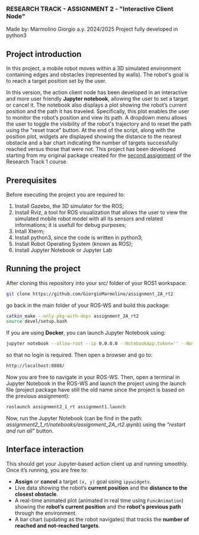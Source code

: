 ### RESEARCH TRACK - ASSIGNMENT 2 - "Interactive Client Node"

Made by: Marmolino Giorgio
a.y. 2024/2025
Project fully developed in python3

## Project introduction
In this project, a mobile robot moves within a 3D simulated environment containing edges and obstacles (represented by walls). The robot's goal is to reach a target position set by the user. 

In this version, the action client node has been developed in an interactive and more user friendly **Jupyter notebook**, allowing the user to set a target or cancel it. 
The notebook also displays a plot showing the robot’s current position and the path it has traveled. Specifically, this plot enables the user to monitor the robot’s position and view its path. A dropdown menu allows the user to toggle the visibility of the robot's trajectory and to reset the path using the "reset trace" button. At the end of the script, along with the position plot, widgets are displayed showing the distance to the nearest obstacle and a bar chart indicating the number of targets successfully reached versus those that were not. This project has been developed starting from my original package created for the [second assignment](https://github.com/GiorgioMarmolino/assignment2_1_rt) of the Research Track 1 course.

## Prerequisites
Before executing the project you are required to: 
1) Install Gazebo, the 3D simulator for the ROS;
2) Install Rviz, a tool for ROS visualization that allows the user to view the simulated mobile robot model with all its sensors and related informations; it is usefull for debug purposes;
3) Intall Xterm;
4) Install python3, since the code is written in python3;
5) Install Robot Operating System (known as ROS);
6) Install Jupyter Notebook or Jupyter Lab

## Running the project
After cloning this repository into your src/ folder of your ROS1 workspace:

```bash
git clone https://github.com/GiorgioMarmolino/assignment_2A_rt2
```
go back in the main folder of your ROS-WS and build this package:

```bash
catkin_make --only-pkg-with-deps assignment_2A_rt2
source devel/setup.bash
```
If you are using **Docker**, you can launch Jupyter Notebook using:
```bash
jupyter notebook --allow-root --ip 0.0.0.0 --NotebookApp.token='' --NotebookApp.password=''
```
so that no login is required. Then open a browser and go to:

```bash
http://localhost:8888/
```
Now you are free to navigate in your ROS-WS. Then, open a terminal in Jupyter Notebook in the ROS-WS and launch the project using the launch file (project package have still the old name since the project is based on the previous assignment):

```bash
roslaunch assignment2_1_rt assignment1.launch
```
Now, run the Jupyter Notebook (can be find in the path: *assignment2_1_rt/notebooks/assignment_2A_rt2.ipynb*) using the *"restart and run all"* button.

## Interface interaction

This should get your Jupyter‑based action client up and running smoothly. Once it’s running, you are free to:

- **Assign** or **cancel** a target `(x, y)` goal using `ipywidgets`.
- Live data showing the robot’s **current position** and the **distance to the closest obstacle**.
- A real-time animated plot (animated in real time using `FuncAnimation`) showing the **robot’s current position** and the **robot's previous path** through the environment.
- A bar chart (updating as the robot navigates) that tracks the **number of reached and not-reached targets**.